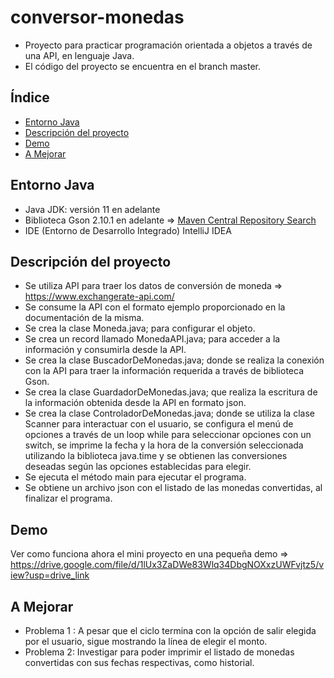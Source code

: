 # conversor-monedas
- Proyecto para practicar programación orientada a objetos a través de una API, en lenguaje Java.
- El código del proyecto se encuentra en el branch master.

## Índice
- [Entorno Java](#entorno-java)
- [Descripción del proyecto](#descripción-del-proyecto)
- [Demo](#demo)
- [A Mejorar](#a-mejorar)

## Entorno Java
- Java JDK: versión 11 en adelante
- Biblioteca Gson 2.10.1 en adelante => [Maven Central Repository Search](https://mvnrepository.com/artifact/com.google.code.gson/gson)
- IDE (Entorno de Desarrollo Integrado) IntelliJ IDEA

## Descripción del proyecto
- Se utiliza API para traer los datos de conversión de moneda => https://www.exchangerate-api.com/
- Se consume la API con el formato ejemplo proporcionado en la documentación de la misma.
- Se crea la clase Moneda.java; para configurar el objeto.
- Se crea un record llamado MonedaAPI.java; para acceder a la información y consumirla desde la API.
- Se crea la clase BuscadorDeMonedas.java; donde se realiza la conexión con la API para traer la información requerida a través de biblioteca Gson.
- Se crea la clase GuardadorDeMonedas.java; que realiza la escritura de la información obtenida desde la API en formato json.
- Se crea la clase ControladorDeMonedas.java; donde se utiliza la clase Scanner para interactuar con el usuario, se configura el menú de opciones a través de un loop while para seleccionar opciones con un switch, se imprime la fecha y la hora de la conversión seleccionada utilizando la biblioteca java.time y se obtienen las conversiones deseadas según las opciones establecidas para elegir.
- Se ejecuta el método main para ejecutar el programa.
- Se obtiene un archivo json con el listado de las monedas convertidas, al finalizar el programa.

## Demo
Ver como funciona ahora el mini proyecto en una pequeña demo => https://drive.google.com/file/d/1lUx3ZaDWe83Wlq34DbgNOXxzUWFvjtz5/view?usp=drive_link

## A Mejorar
- Problema 1 : A pesar que el ciclo termina con la opción de salir elegida por el usuario, sigue mostrando la línea de elegir el monto.
- Problema 2: Investigar para poder imprimir el listado de monedas convertidas con sus fechas respectivas, como historial.
